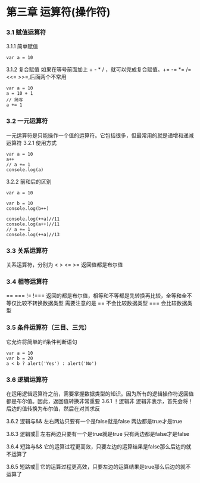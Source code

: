 # 第三章 运算符(操作符)
### 3.1 赋值运算符
3.1.1 简单赋值

	var a = 10
3.1.2 复合赋值
如果在等号前面加上 + - * / ，就可以完成复合赋值。+= -= *= /= <<= >>=,后面两个不常用

	var a = 10
    a = 10 + 1
    // 简写
    a += 1

### 3.2 一元运算符
一元运算符是只能操作一个值的运算符。它包括很多，但最常用的就是递增和递减运算符
3.2.1 使用方式

	var a = 10
    a++
    // a += 1
    console.log(a)
3.2.2 前和后的区别

	var a = 10
        
    var b = 10
    console.log(b++)

    console.log(++a)//11
    console.log(a++)//11
    // a += 1
    console.log(++a)//13

### 3.3 关系运算符
关系运算符，分别为 < > <= >= 返回值都是布尔值

### 3.4 相等运算符
== === != !=== 返回的都是布尔值，相等和不等都是先转换再比较，全等和全不等仅比较不转换数据类型
需要注意的是 == 不会比较数据类型 === 会比较数据类型

### 3.5 条件运算符（三目、三元）
它允许将简单的if条件判断语句

	var a = 10
    var b = 20
    a < b ? alert('Yes') : alert('No')
### 3.6 逻辑运算符
在运用逻辑运算符之前，需要掌握数据类型的知识。因为所有的逻辑操作符返回值都是布尔值。因此，返回值转换非常重要
3.6.1 ！逻辑非
逻辑非表示，首先会将！后边的值转换为布尔值，然后在对其求反

3.6.2 逻辑与&&
左右两边只要有一个是false就是false
两边都是true才是true

3.6.3 逻辑或||
左右两边只要有一个是true就是true
只有两边都是false才是false

3.6.4 短路与&&
它的运算过程更高效，只要左边的运算结果是false那么后边的就不运算了

3.6.5 短路或||
它的运算过程更高效，只要左边的运算结果是true那么后边的就不运算了
